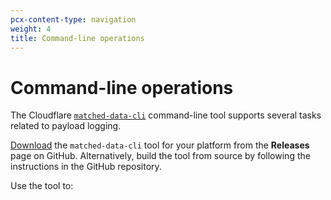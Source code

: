 ```yaml
---
pcx-content-type: navigation
weight: 4
title: Command-line operations
---
```


# Command-line operations

The Cloudflare [`matched-data-cli`](https://github.com/cloudflare/matched-data-cli) command-line tool supports several tasks related to payload logging.

[Download](https://github.com/cloudflare/matched-data-cli/releases) the `matched-data-cli` tool for your platform from the **Releases** page on GitHub. Alternatively, build the tool from source by following the instructions in the GitHub repository.

Use the tool to:

<DirectoryListing path="/managed-rulesets/payload-logging/command-line" />